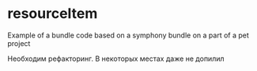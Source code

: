 # resourceItem
Example of a bundle code based on a symphony bundle on a part of a pet project

Необходим рефакторинг. В некоторых местах даже не допилил
